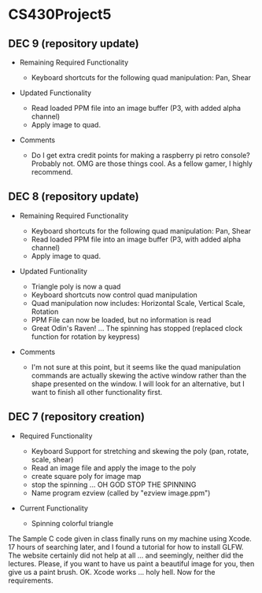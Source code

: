 # CS430Project5

DEC 9 (repository update)
-----
+ Remaining Required Functionality
  - Keyboard shortcuts for the following quad manipulation: Pan, Shear
  
+ Updated Functionality
  - Read loaded PPM file into an image buffer (P3, with added alpha channel)
  - Apply image to quad. 
  
+ Comments
  - Do I get extra credit points for making a raspberry pi retro console? Probably not. OMG are those things cool. As a fellow gamer, I highly recommend.
  
DEC 8 (repository update)
-----
+ Remaining Required Functionality
  - Keyboard shortcuts for the following quad manipulation: Pan, Shear
  - Read loaded PPM file into an image buffer (P3, with added alpha channel)
  - Apply image to quad.

+ Updated Funtionality
  - Triangle poly is now a quad
  - Keyboard shortcuts now control quad manipulation
  - Quad manipulation now includes: Horizontal Scale, Vertical Scale, Rotation
  - PPM File can now be loaded, but no information is read
  - Great Odin's Raven! ... The spinning has stopped (replaced clock function for rotation by keypress)
 
 + Comments
   - I'm not sure at this point, but it seems like the quad manipulation commands are actually skewing the active window rather than the shape presented on the window. I will look for an alternative, but I want to finish all other functionality first.

DEC 7 (repository creation)
-----
+ Required Functionality
  - Keyboard Support for stretching and skewing the poly (pan, rotate, scale, shear)
  - Read an image file and apply the image to the poly
  - create square poly for image map
  - stop the spinning ... OH GOD STOP THE SPINNING
  - Name program ezview (called by "ezview image.ppm")

+ Current Functionality
  - Spinning colorful triangle

The Sample C code given in class finally runs on my machine using Xcode. 17 hours of searching later, and I found a tutorial for how to install GLFW. The website certainly did not help at all ... and seemingly, neither did the lectures. Please, if you want to have us paint a beautiful image for you, then give us a paint brush. OK. Xcode works ... holy hell. Now for the requirements.

